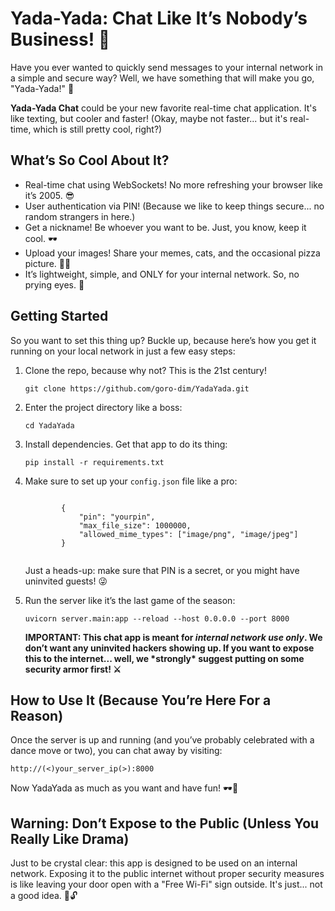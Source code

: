 <body>

   # Yada-Yada: Chat Like It’s Nobody’s Business! 💬

   <p>Have you ever wanted to quickly send messages to your internal network in a simple and secure way? Well, we have something that will make you go, "Yada-Yada!" 🤖</p>

 <p><strong>Yada-Yada Chat</strong> could be your new favorite real-time chat application. It's like texting, but cooler and faster! (Okay, maybe not faster... but it's real-time, which is still pretty cool, right?)</p>

   <h2>What’s So Cool About It?</h2>
    <ul>
        <li>Real-time chat using WebSockets! No more refreshing your browser like it’s 2005. 😎</li>
        <li>User authentication via PIN! (Because we like to keep things secure... no random strangers in here.)</li>
        <li>Get a nickname! Be whoever you want to be. Just, you know, keep it cool. 🕶️</li>
        <li>Upload your images! Share your memes, cats, and the occasional pizza picture. 🍕📸</li>
        <li>It’s lightweight, simple, and ONLY for your internal network. So, no prying eyes. 🛑</li>
    </ul>

 <h2>Getting Started</h2>
    <p>So you want to set this thing up? Buckle up, because here’s how you get it running on your local network in just a few easy steps:</p>

   <ol>
        <li>Clone the repo, because why not? This is the 21st century!</li>
        <pre><code>git clone https://github.com/goro-dim/YadaYada.git</code></pre>
                <li>Enter the project directory like a boss:</li>
        <pre><code>cd YadaYada</code></pre>
        <li>Install dependencies. Get that app to do its thing:</li>
        <pre><code>pip install -r requirements.txt</code></pre>

   <li>Make sure to set up your <code>config.json</code> file like a pro:</li>
        <pre><code>
        {
            "pin": "yourpin", 
            "max_file_size": 1000000, 
            "allowed_mime_types": ["image/png", "image/jpeg"]
        }
        </code></pre>
        <p>Just a heads-up: make sure that PIN is a secret, or you might have uninvited guests! 😜</p>
     <li>Run the server like it’s the last game of the season:</li>
        <pre><code>uvicorn server.main:app --reload --host 0.0.0.0 --port 8000</code></pre>
        <p><strong>IMPORTANT: This chat app is meant for <em>internal network use only</em>. We don’t want any uninvited hackers showing up. If you want to expose this to the internet... well, we *strongly* suggest putting on some security armor first! ⚔️</strong></p>
    </ol>

   <h2>How to Use It (Because You’re Here For a Reason)</h2>
    <p>Once the server is up and running (and you’ve probably celebrated with a dance move or two), you can chat away by visiting:</p>
    <pre><code>http://(<)your_server_ip(>):8000</code></pre>

   <p>Now YadaYada as much as you want and have fun! 🕶️💬</p>

   <h2>Warning: Don’t Expose to the Public (Unless You Really Like Drama)</h2>
    <p>Just to be crystal clear: this app is designed to be used on an internal network. Exposing it to the public internet without proper security measures is like leaving your door open with a "Free Wi-Fi" sign outside. It's just... not a good idea. 🚪🔓</p>


</body>
